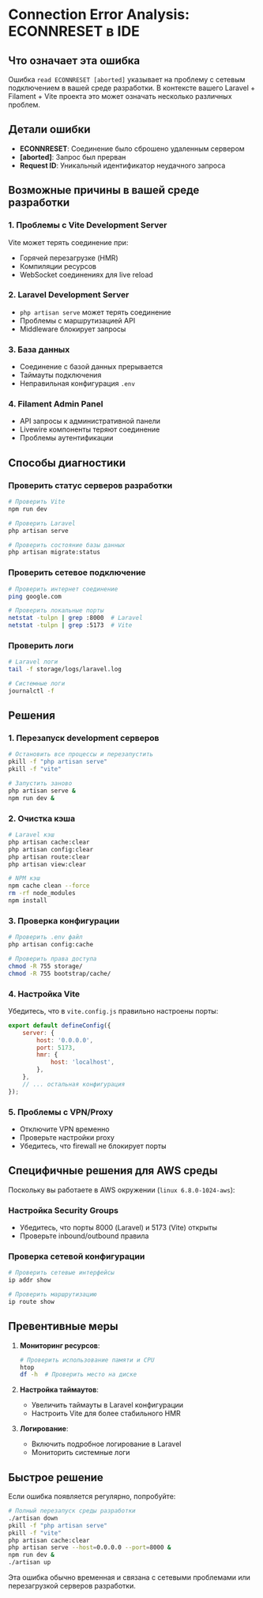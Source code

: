 # Connection Error Analysis: ECONNRESET в IDE

## Что означает эта ошибка

Ошибка `read ECONNRESET [aborted]` указывает на проблему с сетевым подключением в вашей среде разработки. В контексте вашего Laravel + Filament + Vite проекта это может означать несколько различных проблем.

## Детали ошибки

- **ECONNRESET**: Соединение было сброшено удаленным сервером
- **[aborted]**: Запрос был прерван
- **Request ID**: Уникальный идентификатор неудачного запроса

## Возможные причины в вашей среде разработки

### 1. Проблемы с Vite Development Server
Vite может терять соединение при:
- Горячей перезагрузке (HMR)
- Компиляции ресурсов
- WebSocket соединениях для live reload

### 2. Laravel Development Server
- `php artisan serve` может терять соединение
- Проблемы с маршрутизацией API
- Middleware блокирует запросы

### 3. База данных
- Соединение с базой данных прерывается
- Таймауты подключения
- Неправильная конфигурация `.env`

### 4. Filament Admin Panel
- API запросы к административной панели
- Livewire компоненты теряют соединение
- Проблемы аутентификации

## Способы диагностики

### Проверить статус серверов разработки

```bash
# Проверить Vite
npm run dev

# Проверить Laravel
php artisan serve

# Проверить состояние базы данных
php artisan migrate:status
```

### Проверить сетевое подключение

```bash
# Проверить интернет соединение
ping google.com

# Проверить локальные порты
netstat -tulpn | grep :8000  # Laravel
netstat -tulpn | grep :5173  # Vite
```

### Проверить логи

```bash
# Laravel логи
tail -f storage/logs/laravel.log

# Системные логи
journalctl -f
```

## Решения

### 1. Перезапуск development серверов

```bash
# Остановить все процессы и перезапустить
pkill -f "php artisan serve"
pkill -f "vite"

# Запустить заново
php artisan serve &
npm run dev &
```

### 2. Очистка кэша

```bash
# Laravel кэш
php artisan cache:clear
php artisan config:clear
php artisan route:clear
php artisan view:clear

# NPM кэш
npm cache clean --force
rm -rf node_modules
npm install
```

### 3. Проверка конфигурации

```bash
# Проверить .env файл
php artisan config:cache

# Проверить права доступа
chmod -R 755 storage/
chmod -R 755 bootstrap/cache/
```

### 4. Настройка Vite

Убедитесь, что в `vite.config.js` правильно настроены порты:

```javascript
export default defineConfig({
    server: {
        host: '0.0.0.0',
        port: 5173,
        hmr: {
            host: 'localhost',
        },
    },
    // ... остальная конфигурация
});
```

### 5. Проблемы с VPN/Proxy

- Отключите VPN временно
- Проверьте настройки proxy
- Убедитесь, что firewall не блокирует порты

## Специфичные решения для AWS среды

Поскольку вы работаете в AWS окружении (`linux 6.8.0-1024-aws`):

### Настройка Security Groups
- Убедитесь, что порты 8000 (Laravel) и 5173 (Vite) открыты
- Проверьте inbound/outbound правила

### Проверка сетевой конфигурации
```bash
# Проверить сетевые интерфейсы
ip addr show

# Проверить маршрутизацию
ip route show
```

## Превентивные меры

1. **Мониторинг ресурсов**:
   ```bash
   # Проверить использование памяти и CPU
   htop
   df -h  # Проверить место на диске
   ```

2. **Настройка таймаутов**:
   - Увеличить таймауты в Laravel конфигурации
   - Настроить Vite для более стабильного HMR

3. **Логирование**:
   - Включить подробное логирование в Laravel
   - Мониторить системные логи

## Быстрое решение

Если ошибка появляется регулярно, попробуйте:

```bash
# Полный перезапуск среды разработки
./artisan down
pkill -f "php artisan serve"
pkill -f "vite"
php artisan cache:clear
php artisan serve --host=0.0.0.0 --port=8000 &
npm run dev &
./artisan up
```

Эта ошибка обычно временная и связана с сетевыми проблемами или перезагрузкой серверов разработки.
